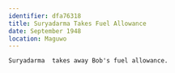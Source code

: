 ```yaml
---
identifier: dfa76318
title: Suryadarma Takes Fuel Allowance
date: September 1948 
location: Maguwo
---
```


```synopsis
Suryadarma  takes away Bob's fuel allowance. 
```

